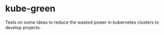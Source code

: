 # kube-green

Tests on some ideas to reduce the wasted power in kubernetes clusters to develop projects.


